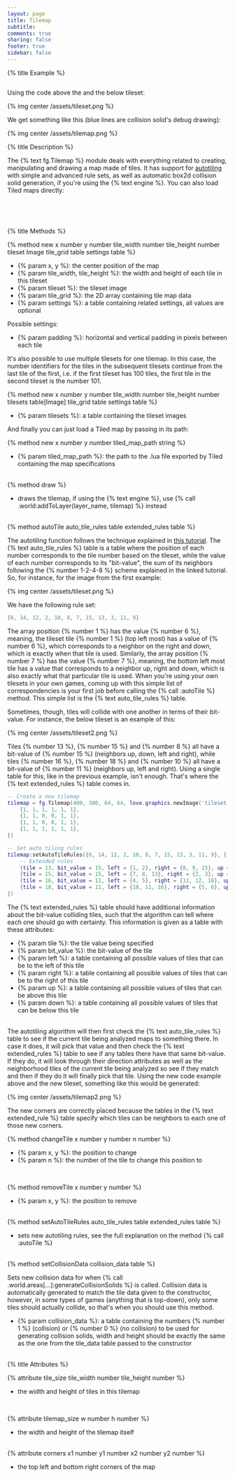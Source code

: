 ```yaml
---
layout: page
title: Tilemap 
subtitle:
comments: true
sharing: false
footer: true
sidebar: false 
---
```


{% title Example %}

~~~ lua

~~~

Using the code above the and the below tileset:

{% img center /assets/tileset.png %}

We get something like this (blue lines are collision solid's debug drawing):

{% img center /assets/tilemap.png %}

{% title Description %}

The {% text fg.Tilemap %} module deals with everything related to creating, manipulating and drawing a map made 
of tiles. It has support for [autotiling](http://www.saltgames.com/2010/a-bitwise-method-for-applying-tilemaps/) 
with simple and advanced rule sets, as well as automatic box2d collision solid generation, if you're using the 
{% text engine %}. You can also load Tiled maps directly:

~~~ lua

~~~
<br><br>

{% title Methods %}

{% method new x number y number tile_width number tile_height number tileset Image tile_grid table settings table %}

*   {% param x, y %}: the center position of the map
*   {% param tile_width, tile_height %}: the width and height of each tile in this tileset
*   {% param tileset %}: the tileset image
*   {% param tile_grid %}: the 2D array containing tile map data
*   {% param settings %}: a table containing related settings, all values are optional

Possible settings:

*   {% param padding %}: horizontal and vertical padding in pixels between each tile

It's also possible to use multiple tilesets for one tilemap. In this case, the number identifiers for the tiles
in the subsequent tilesets continue from the last tile of the first, i.e. if the first tileset has 100 tiles,
the first tile in the second tileset is the number 101.

{% method new x number y number tile_width number tile_height number tilesets table[Image] tile_grid table settings table %}

*   {% param tilesets %}: a table containing the tileset images 

And finally you can just load a Tiled map by passing in its path:

{% method new x number y number tiled_map_path string %}

*   {% param tiled_map_path %}: the path to the .lua file exported by Tiled containing the map specifications 
<br><br>

{% method draw %}

*   draws the tilemap, if using the {% text engine %}, use {% call .world:addToLayer(layer_name, tilemap) %} 
instead
<br><br>

{% method autoTile auto_tile_rules table extended_rules table %}

The autotiling function follows the technique explained in 
[this tutorial](http://www.saltgames.com/2010/a-bitwise-method-for-applying-tilemaps/). The 
{% text auto_tile_rules %} table is a table where the position of each number corresponds to the tile number 
based on the tileset, while the value of each number corresponds to its "bit-value", the sum of its neighbors 
following the {% number 1-2-4-8 %} scheme explained in the linked tutorial.  So, for instance, for the image 
from the first example:

{% img center /assets/tileset.png %}

We have the following rule set:

~~~ lua
{6, 14, 12, 2, 10, 8, 7, 15, 13, 3, 11, 9}
~~~

The array position {% number 1 %} has the value {% number 6 %}, meaning, the tileset tile {% number 1 %} 
(top left most) has a value of {% number 6 %}, which corresponds to a neighbor on the right and down, 
which is exactly when that tile is used. Similarly, the array position {% number 7 %} has the value 
{% number 7 %}, meaning, the bottom left most tile has a value that corresponds to a neighbor up, right and 
down, which is also exactly what that particular tile is used. When you're using your own tilesets in your 
own games, coming up with this simple list of correspondencies is your first job before calling the 
{% call :autoTile %} method. This simple list is the {% text auto_tile_rules %} table.

Sometimes, though, tiles will collide with one another in terms of their bit-value. For instance, the below 
tileset is an example of this:

{% img center /assets/tileset2.png %}

Tiles {% number 13 %}, {% number 15 %} and {% number 8 %} all have a bit-value of {% number 15 %} 
(neighbors up, down, left and right), while tiles {% number 16 %}, {% number 18 %} and {% number 10 %} 
all have a bit-value of {% number 11 %} (neighbors up, left and right). Using a single table for this, 
like in the previous example, isn't enough. That's where the {% text extended_rules %} table comes in. 

~~~ lua
-- Create a new tilemap
tilemap = fg.Tilemap(400, 300, 64, 64, love.graphics.newImage('tileset.png'), {
    {1, 1, 1, 1, 1, 1},
    {1, 1, 0, 0, 1, 1},
    {1, 1, 0, 0, 1, 1},
    {1, 1, 1, 1, 1, 1},
})

-- Set auto tiling rules
tilemap:setAutoTileRules({6, 14, 12, 2, 10, 8, 7, 15, 13, 3, 11, 9}, {
    -- Extended rules
    {tile = 13, bit_value = 15, left = {1, 2}, right = {8, 9, 15}, up = {1, 7}, down = {8, 11}},
    {tile = 15, bit_value = 15, left = {7, 8, 13}, right = {2, 3}, up = {3, 9}, down = {8, 11}},
    {tile = 16, bit_value = 11, left = {4, 5}, right = {11, 12, 18}, up = {1, 7}, down = nil},
    {tile = 18, bit_value = 11, left = {10, 11, 16}, right = {5, 6}, up = {3, 9}, down = nil},
})
~~~

The {% text extended_rules %} table should have additional information about the bit-value colliding tiles, 
such that the algorithm can tell where each one should go with certainty. This information is given as a 
table with these attributes: 

*   {% param tile %}: the tile value being specified
*   {% param bit_value %}: the bit-value of the tile
*   {% param left %}: a table containing all possible values of tiles that can be to the left of this tile
*   {% param right %}: a table containing all possible values of tiles that can be to the right of this tile
*   {% param up %}: a table containing all possible values of tiles that can be above this tile
*   {% param down %}: a table containing all possible values of tiles that can be below this tile
<br><br>

The autotiling algorithm will then first check the {% text auto_tile_rules %}  table to see if the current 
tile being analyzed maps to something there. In case it does, it will pick that value and then check the 
{% text extended_rules %} table to see if any tables there have that same bit-value. If they do, it will look 
through their direction attributes as well as the neighborhood tiles of the current tile being analyzed so see 
if they match and then if they do it will finally pick that tile. Using the new code example above and the new 
tileset, something like this would be generated:

{% img center /assets/tilemap2.png %}

The new corners are correctly placed because the tables in the {% text extended_rule %} table specify which 
tiles can be neighbors to each one of those new corners.
<br>

{% method changeTile x number y number n number %}

*   {% param x, y %}: the position to change  
*   {% param n %}: the number of the tile to change this position to  
<br>

{% method removeTile x number y number %}

*   {% param x, y %}: the position to remove
<br><br>

{% method setAutoTileRules auto_tile_rules table extended_rules table %}

*   sets new autotiling rules, see the full explanation on the method {% call :autoTile %}
<br><br>

{% method setCollisionData collision_data table %}

Sets new collision data for when {% call .world.areas[...]:generateCollisionSolids %} is called. 
Collision data is automatically generated to match the tile data given to the constructor, however, 
in some types of games (anything that is top-down), only some tiles should actually collide, so that's 
when you should use this method.

*   {% param collision_data %}: a table containing the numbers {% number 1 %} (collision) or {% number 0 %} 
(no collision) to be used for generating collision solids, width and height should be exactly the same as the 
one from the tile_data table passed to the constructor
<br><br>

{% title Attributes %}

{% attribute tile_size tile_width number tile_height number %}

*    the width and height of tiles in this tilemap   
<br>

{% attribute tilemap_size w number h number %}

*   the width and height of the tilemap itself
<br><br>

{% attribute corners x1 number y1 number x2 number y2 number %}
*   the top left and bottom right corners of the map
<br> <br>
